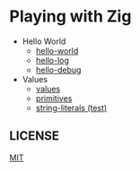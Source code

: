 # Playing with Zig

* Hello World
  * [hello-world](/hello-world/hello-world.zig)
  * [hello-log](/hello-world/hello-log.zig)
  * [hello-debug](/hello-world/hello-debug.zig)
* Values
  * [values](/values/values.zig)
  * [primitives](/values/primitives.zig)
  * [string-literals (test)](/values/string-literals.test.zig)

## LICENSE

[MIT](LICENSE)
